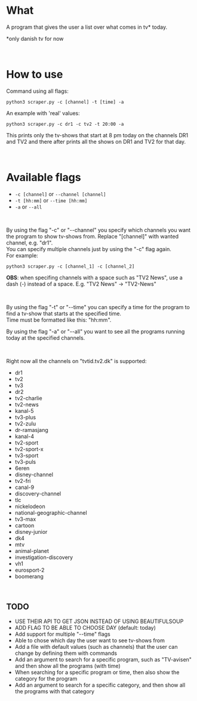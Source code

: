 # What

A program that gives the user a list over what comes in tv* today.

*only danish tv for now

<br/>

# How to use

Command using all flags:
```
python3 scraper.py -c [channel] -t [time] -a
```
An example with 'real' values:
```
python3 scraper.py -c dr1 -c tv2 -t 20:00 -a
```
This prints only the tv-shows that start at 8 pm today on the channels DR1 and TV2 and there after prints all the shows on DR1 and TV2 for that day. 

<br/>

# Available flags

- ```-c [channel]``` or ```--channel [channel]```
- ```-t [hh:mm]``` or ```--time [hh:mm]```
- ```-a``` or ```--all```

<br/>

By using the flag "-c" or "--channel" you specify which channels you want the program to show tv-shows from. Replace "[channel]" with wanted channel, e.g. "dr1". <br/>
You can specify multiple channels just by using the "-c" flag again.<br/>
For example:
```
python3 scraper.py -c [channel_1] -c [channel_2]
```
**OBS**: when specifing channels with a space such as "TV2 News", use a dash (-) instead of a space. E.g. "TV2 News" -> "TV2-News"

<br/>

By using the flag "-t" or "--time" you can specify a time for the program to find a tv-show that starts at the specified time.<br/>
Time must be formatted like this: "hh:mm".

By using the flag "-a" or "--all" you want to see all the programs running today at the specified channels.

<br/>

Right now all the channels on "tvtid.tv2.dk" is supported:
- dr1
- tv2
- tv3
- dr2
- tv2-charlie
- tv2-news
- kanal-5
- tv3-plus
- tv2-zulu
- dr-ramasjang
- kanal-4
- tv2-sport
- tv2-sport-x
- tv3-sport
- tv3-puls
- 6eren
- disney-channel
- tv2-fri
- canal-9
- discovery-channel
- tlc
- nickelodeon
- national-geographic-channel
- tv3-max
- cartoon
- disney-junior
- dk4
- mtv
- animal-planet
- investigation-discovery
- vh1
- eurosport-2
- boomerang

<br/>

## TODO

- USE THEIR API TO GET JSON INSTEAD OF USING BEAUTIFULSOUP
- ADD FLAG TO BE ABLE TO CHOOSE DAY (default: today)
- Add support for multiple "--time" flags
- Able to chose which day the user want to see tv-shows from
- Add a file with default values (such as channels) that the user can change by defining them with commands
- Add an argument to search for a specific program, such as "TV-avisen" and then show all the programs (with time)
- When searching for a specific program or time, then also show the category for the program
- Add an argument to search for a specific category, and then show all the programs with that category
